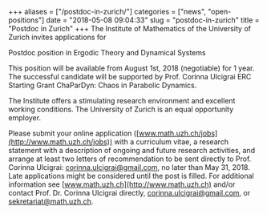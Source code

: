 +++
aliases = ["/postdoc-in-zurich/"]
categories = ["news", "open-positions"]
date = "2018-05-08 09:04:33"
slug = "postdoc-in-zurich"
title = "Postdoc in Zurich"
+++
The Institute of Mathematics of the University of Zurich invites
applications for

Postdoc position in Ergodic Theory and Dynamical Systems

This position will be available from August 1st, 2018 (negotiable) for 1
year. The successful candidate will be supported by Prof. Corinna
Ulcigrai ERC Starting Grant ChaParDyn: Chaos in Parabolic Dynamics.

The Institute offers a stimulating research environment and excellent
working conditions. The University of Zurich is an equal opportunity
employer.

Please submit your online application
([www.math.uzh.ch/jobs](http://www.math.uzh.ch/jobs)) with a curriculum
vitae, a research statement with a description of ongoing and future
research activities, and arrange at least two letters of recommendation
to be sent directly to Prof. Corinna Ulcigrai:
<corinna.ulcigrai@gmail.com>, no later than May 31, 2018. Late
applications might be considered until the post is filled. For
additional information see [www.math.uzh.ch](http://www.math.uzh.ch)
and/or contact Prof. Dr. Corinna Ulcigrai directly,
<corinna.ulcigrai@gmail.com>, or <sekretariat@math.uzh.ch>.
